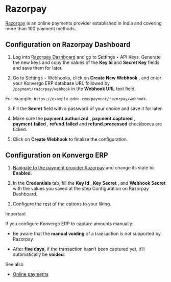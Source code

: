 # Razorpay

[Razorpay](https://razorpay.com/) is an online payments provider established
in India and covering more than 100 payment methods.

## Configuration on Razorpay Dashboard

  1. Log into [Razorpay Dashboard](https://dashboard.razorpay.com/) and go to Settings ‣ API Keys. Generate the new keys and copy the values of the **Key Id** and **Secret Key** fields and save them for later.

  2. Go to Settings ‣ Webhooks, click on **Create New Webhook** , and enter your Konvergo ERP database URL followed by `/payment/razorpay/webhook` in the **Webhook URL** text field.

For example: `https://example.odoo.com/payment/razorpay/webhook`.

  3. Fill the **Secret** field with a password of your choice and save it for later.

  4. Make sure the **payment.authorized** , **payment.captured** , **payment.failed** , **refund.failed** and **refund.processed** checkboxes are ticked.

  5. Click on **Create Webhook** to finalize the configuration.

## Configuration on Konvergo ERP

  1. [Navigate to the payment provider Razorpay](../payment_providers#payment-providers-add-new) and change its state to **Enabled**.

  2. In the **Credentials** tab, fill the **Key Id** , **Key Secret** , and **Webhook Secret** with the values you saved at the step Configuration on Razorpay Dashboard.

  3. Configure the rest of the options to your liking.

<div class="alert alert-warning">
<p class="alert-title">
Important</p><p>If you configure Konvergo ERP to capture amounts manually:</p>
<ul>
<li><p>Be aware that the <b>manual voiding</b> of a transaction is not supported by Razorpay.</p></li>
<li><p>After <b>five days</b>, if the transaction hasn’t been captured yet, it’ll automatically be
<b>voided</b>.</p></li>
</ul>
</div> <div class="alert alert-secondary">
<p class="alert-title">
See also</p><ul>
<li><p><a href="../payment_providers">Online payments</a></p></li>
</ul>
</div>

